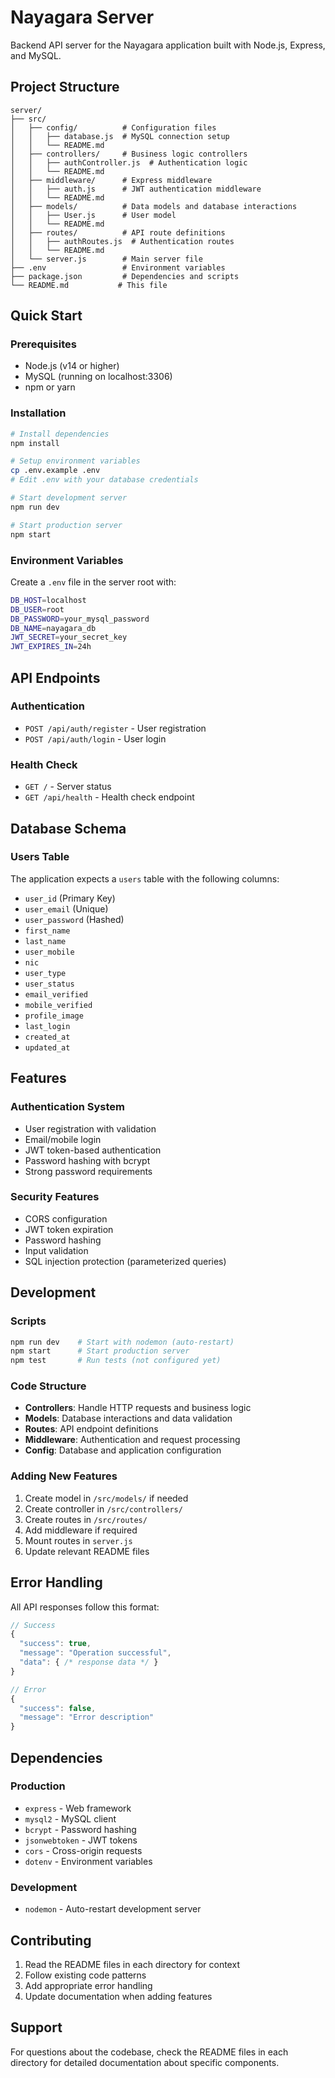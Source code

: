 # Nayagara Server

Backend API server for the Nayagara application built with Node.js, Express, and MySQL.

## Project Structure

```
server/
├── src/
│   ├── config/          # Configuration files
│   │   ├── database.js  # MySQL connection setup
│   │   └── README.md
│   ├── controllers/     # Business logic controllers
│   │   ├── authController.js  # Authentication logic
│   │   └── README.md
│   ├── middleware/      # Express middleware
│   │   ├── auth.js      # JWT authentication middleware
│   │   └── README.md
│   ├── models/          # Data models and database interactions
│   │   ├── User.js      # User model
│   │   └── README.md
│   ├── routes/          # API route definitions
│   │   ├── authRoutes.js  # Authentication routes
│   │   └── README.md
│   └── server.js        # Main server file
├── .env                 # Environment variables
├── package.json         # Dependencies and scripts
└── README.md           # This file
```

## Quick Start

### Prerequisites
- Node.js (v14 or higher)
- MySQL (running on localhost:3306)
- npm or yarn

### Installation
```bash
# Install dependencies
npm install

# Setup environment variables
cp .env.example .env
# Edit .env with your database credentials

# Start development server
npm run dev

# Start production server
npm start
```

### Environment Variables
Create a `.env` file in the server root with:
```bash
DB_HOST=localhost
DB_USER=root
DB_PASSWORD=your_mysql_password
DB_NAME=nayagara_db
JWT_SECRET=your_secret_key
JWT_EXPIRES_IN=24h
```

## API Endpoints

### Authentication
- `POST /api/auth/register` - User registration
- `POST /api/auth/login` - User login

### Health Check
- `GET /` - Server status
- `GET /api/health` - Health check endpoint

## Database Schema

### Users Table
The application expects a `users` table with the following columns:
- `user_id` (Primary Key)
- `user_email` (Unique)
- `user_password` (Hashed)
- `first_name`
- `last_name`
- `user_mobile`
- `nic`
- `user_type`
- `user_status`
- `email_verified`
- `mobile_verified`
- `profile_image`
- `last_login`
- `created_at`
- `updated_at`

## Features

### Authentication System
- User registration with validation
- Email/mobile login
- JWT token-based authentication
- Password hashing with bcrypt
- Strong password requirements

### Security Features
- CORS configuration
- JWT token expiration
- Password hashing
- Input validation
- SQL injection protection (parameterized queries)

## Development

### Scripts
```bash
npm run dev    # Start with nodemon (auto-restart)
npm start      # Start production server
npm test       # Run tests (not configured yet)
```

### Code Structure
- **Controllers**: Handle HTTP requests and business logic
- **Models**: Database interactions and data validation
- **Routes**: API endpoint definitions
- **Middleware**: Authentication and request processing
- **Config**: Database and application configuration

### Adding New Features
1. Create model in `/src/models/` if needed
2. Create controller in `/src/controllers/`
3. Create routes in `/src/routes/`
4. Add middleware if required
5. Mount routes in `server.js`
6. Update relevant README files

## Error Handling
All API responses follow this format:
```javascript
// Success
{
  "success": true,
  "message": "Operation successful",
  "data": { /* response data */ }
}

// Error
{
  "success": false,
  "message": "Error description"
}
```

## Dependencies

### Production
- `express` - Web framework
- `mysql2` - MySQL client
- `bcrypt` - Password hashing
- `jsonwebtoken` - JWT tokens
- `cors` - Cross-origin requests
- `dotenv` - Environment variables

### Development
- `nodemon` - Auto-restart development server

## Contributing
1. Read the README files in each directory for context
2. Follow existing code patterns
3. Add appropriate error handling
4. Update documentation when adding features

## Support
For questions about the codebase, check the README files in each directory for detailed documentation about specific components.